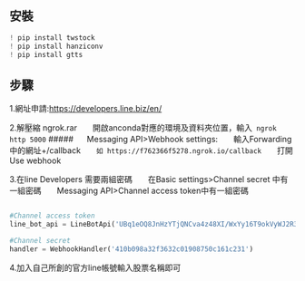 ## 安裝
```python
! pip install twstock
! pip install hanziconv
! pip install gtts
```
## 步驟
1.網址申請:https://developers.line.biz/en/

2.解壓縮 ngrok.rar
&nbsp;&nbsp;&nbsp;&nbsp;&nbsp; 開啟anconda對應的環境及資料夾位置，輸入` ngrok http 5000`
#####&nbsp;&nbsp;&nbsp;&nbsp;&nbsp; Messaging API>Webhook settings:
&nbsp;&nbsp;&nbsp;&nbsp;&nbsp; 輸入Forwarding中的網址+/callback
&nbsp;&nbsp;&nbsp;&nbsp;&nbsp; `如 https://f762366f5278.ngrok.io/callback`
&nbsp;&nbsp;&nbsp;&nbsp;&nbsp; 打開Use webhook

3.在line Developers 需要兩組密碼
&nbsp;&nbsp;&nbsp;&nbsp;&nbsp; 在Basic settings>Channel secret 中有一組密碼
&nbsp;&nbsp;&nbsp;&nbsp;&nbsp; Messaging API>Channel access token中有一組密碼
```python

#Channel access token
line_bot_api = LineBotApi('UBq1eOQ8JnHzYTjQNCva4z48XI/WxYy16T9okVyWJ2R3To1MgP4EVKTabHCE6PmznJlwCFFs3/cRzq2vHCFzrhSfx/0/Wu129SKe1AMrnlhnKgNmkfNYu8uMxM/J190FDtTQwfp3iRA0u+liYpKW6QdB04t89/1O/w1cDnyilFU=') 

#Channel secret 
handler = WebhookHandler('410b098a32f3632c01908750c161c231') 
```
4.加入自己所創的官方line帳號輸入股票名稱即可
